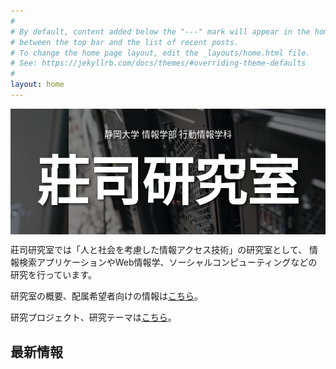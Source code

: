 ```yaml
---
#
# By default, content added below the "---" mark will appear in the home page
# between the top bar and the list of recent posts.
# To change the home page layout, edit the _layouts/home.html file.
# See: https://jekyllrb.com/docs/themes/#overriding-theme-defaults
#
layout: home
---
```


<style>
div.title{
font-size:600%;
font-weight:bolder;
}

div.subsitle{
font-size:400%;
font-weight:bold;
}

span.caution{
color:red;
font-weight:bold;
}

.carousel {
  position: relative; /* 子要素を絶対配置するために必要 */
  width: 100%;
  height: 20%;
  display: flex;
  overflow: hidden;
  margin: 0 auto;
}

/* テキストオーバーレイ */
.text-overlay {
  position: absolute; /* ラッパー内で固定配置 */
  top: 0;
  left: 0;
  width: 100%;
  height: 100%;
  display: flex;
  flex-direction: column; /* テキストを縦方向に並べる */
  justify-content: center; /* 垂直方向の中央揃え */
  align-items: center; /* 水平方向の中央揃え */
  z-index: 2; /* カルーセルの上に配置 */
  pointer-events: none; /* ユーザー操作を無効化 */
  white-space: pre-wrap; /* 改行と複数スペースを許可 */
  text-align: center; /* 中央揃え（オプション） */
  color: white; /* 文字色 */
  text-shadow: 2px 2px 4px rgba(0, 0, 0, 0.7); /* ドロップシャドウ */
}


/* カルーセル内の画像 */
.carousel img {
  margin: 0;
  padding: 0;
  display: block; /* imgタグの改行のすき間を消すため */
}
/* スクロールアニメーションのキーフレーム */
@keyframes scroll {
  /* 初期位置は1個目の画像が左端 */
  0% { margin-left: 0; }      
  /* 1個分左の位置に進めて2個目の画像を左端にする */
  20% { margin-left: -100%; }
  /* 少しの間上と同じ位置 */  
  25% { margin-left: -100%; }
  /* 2個分左の位置に進めて3個目の画像を左端にする */
  45% { margin-left: -200%; }
  /* 少しの間上と同じ位置 */  
  50% { margin-left: -200%; }
  /* 以降は上と同様に繰り返し */
  70% { margin-left: -300%; }
  75% { margin-left: -300%; }
  95% { margin-left: -400%; }
  100% { margin-left: -400%; }
}
/* カルーセルの子要素にスクロールアニメーションを設定 */
.carousel > :first-child {
  animation-name: scroll;    /* キーフレーム名 */
  animation-duration: 20s;  /* 再生時間全体は20秒 */
  animation-delay: 0s;      /* 読込直後から遅延無しで開始 */
  animation-iteration-count: infinite;  /* 無限に繰り返す */
}

.carousel img {
  margin: 0;
  padding: 0;
  display: block; /* imgタグの改行のすき間を消すため */
  filter: brightness(50%); /* 明るさを50%に調整 */
}

</style>

<!-- カルーセルの外枠 -->
<div class="carousel">
  <img src="./assets/img/index/top1.jpg">
  <img src="./assets/img/index/top2.jpg">
  <img src="./assets/img/index/top4.jpg">
  <img src="./assets/img/index/top5.jpg">  
  <img src="./assets/img/index/top1.jpg">
  <div class="text-overlay">
    <div class="sustitle">静岡大学 情報学部 行動情報学科</div>
    <div class="title">莊司研究室</div>
  </div>
</div>


莊司研究室では「人と社会を考慮した情報アクセス技術」の研究室として、
情報検索アプリケーションやWeb情報学、ソーシャルコンピューティングなどの研究を行っています。

研究室の概要、配属希望者向けの情報は[こちら](./about)。

研究プロジェクト、研究テーマは[こちら](./research)。


<h2>最新情報</h2>

<!-- ![写真](/assets/img/index/index.jpg "研究室") -->